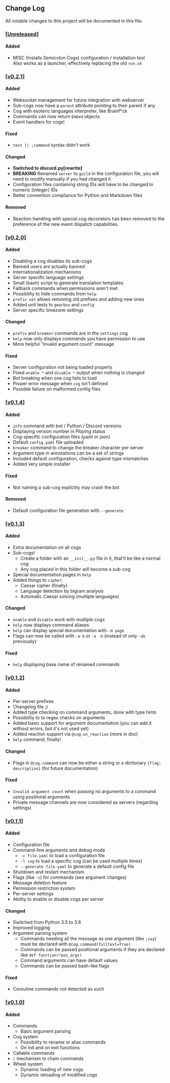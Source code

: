 ## Change Log

All notable changes to this project will be documented in this file.

### [[Unreleased](https://github.com/Zeroji/semicolon/releases/latest)]

#### Added

+ MISC (Installs Semicolon Cogs) configuration / installation tool  
  Also works as a launcher, effectively replacing the old `run.sh`

### [[v0.2.1](https://github.com/Zeroji/semicolon/releases/tag/v0.2.1)]

#### Added

+ Websocket management for future integration with webserver
+ Sub-cogs now have a `parent` attribute pointing to their parent if any
+ Cog with esoteric languages interpreter, like Brainf\*ck
+ Commands can now return `Embed` objects
+ Event handlers for cogs!

#### Fixed

* `text || ;command` syntax didn't work

#### Changed

* **Switched to discord.py\[rewrite\]**
* **BREAKING** Renamed `server` to `guild` in the configuration file,
  you will need to modify manually if you had changed it
* Configuration files containing string IDs will have to be changed
  to numeric (integer) IDs
* Better convention compliance for Python and Markdown files

#### Removed

- Reaction handling with special cog decorators has been removed to the
  preference of the new event dispatch capabilities.

### [[v0.2.0](https://github.com/Zeroji/semicolon/releases/tag/v0.2.0)]

#### Added

+ Disabling a cog disables its sub-cogs
+ Banned users are actually banned
+ Internationalization mechanisms
+ Server specific language settings
+ Small (bash) script to generate translation templates
+ Fallback commands when permissions aren't met
+ Possibility to hide commands from `help`
+ `prefix set` allows removing old prefixes and adding new ones
+ Added unit tests to `gearbox` and `config`
+ Server specific timezone settings

#### Changed

* `prefix` and `breaker` commands are in the `settings` cog
* `help` now only displays commands you have permission to use
* More helpful "Invalid argument count" message

#### Fixed

* Server configuration not being loaded properly
* Fixed `enable *` and `disable *` output when nothing is changed
* Bot breaking when one cog fails to load
* Proper error message when `cog` isn't defined
* Possible failure on malformed config files

### [[v0.1.4](https://github.com/Zeroji/semicolon/releases/tag/v0.1.4)]

#### Added

+ `info` command with bot / Python / Discord versions
+ Displaying version number in *Playing* status
+ Cog-specific configuration files (yaml or json)
+ Default `config.yaml` file uploaded
+ `breaker` command to change the breaker character per server
+ Argument type in annotations can be a set of strings
+ Included default configuration, checks against type mismatches
+ Added very simple installer

#### Fixed

* Not naming a sub-cog explicitly may crash the bot

#### Removed

- Default configuration file generation with `--generate`

### [[v0.1.3](https://github.com/Zeroji/semicolon/releases/tag/v0.1.3)]

#### Added

+ Extra documentation on all cogs
+ Sub-cogs!
  + Create a folder with an `__init__.py` file in it, that'll be like a normal cog
  + Any cog placed in this folder will become a sub-cog
+ Special documentation pages in `help`
+ Added things to `cipher`:
  + Caesar cipher (finally)
  + Language detection by bigram analysis
  + Automatic Caesar solving (multiple languages)

#### Changed

* `enable` and `disable` work with multiple cogs
* `help` now displays command aliases
* `help` can display special documentation with `-d page`
* Flags can now be called with `-a-b` or `-a -b` (instead of only `-ab` previously)

#### Fixed

* `help` displaying base name of renamed commands

### [[v0.1.2](https://github.com/Zeroji/semicolon/releases/tag/v0.1.2)]

#### Added

+ Per-server prefixes
+ Changelog file ;)
+ Added type checking on command arguments, done with type hints
+ Possibility to to regex checks on arguments
+ Added basic support for argument documentation (you can add it without errors,
  but it's not used yet)
+ Added reaction support via `@cog.on_reaction` (more in doc)
+ `help` command, finally!

#### Changed

* Flags in `@cog.command` can now be either a string or a dictionary
  `{flag: description}` (for future documentation)

#### Fixed

* `Invalid argument count` when passing no arguments to a command using
  positional arguments
* Private message channels are now considered as servers (regarding settings)

### [[v0.1.1](https://github.com/Zeroji/semicolon/releases/tag/v0.1.1)]

#### Added

+ Configuration file
+ Command-line arguments and debug mode
  + `-c file.yaml` to load a configuration file
  + `-l cog` to load a specific cog (can be used multiple times)
  + `--generate file.yaml` to generate a default config file
+ Shutdown and restart mechanism
+ Flags (like `-c`) for commands (see argument changes)
+ Message deletion feature
+ Permission restriction system
+ Per-server settings
+ Ability to enable or disable cogs per server

#### Changed

* Switched from Python 3.5 to 3.6
* Improved logging
* Argument parsing system
  * Commands needing all the message as one argument (like `;say`) must be
    declared with `@cog.command(fulltext=True)`
  * Commands can be passed positional arguments if they are declared like
    `def function(*pos_args)`
  * Command arguments can have default values
  * Commands can be passed bash-like flags

#### Fixed

* Coroutine commands not detected as such

### [[v0.1.0](https://github.com/Zeroji/semicolon/releases/tag/v0.1.0)]

#### Added

+ Commands
  + Basic argument parsing
+ Cog system
  + Possibility to rename or alias commands
  + On init and on exit functions
+ Callable commands
+ `|` mechanism to chain commands
+ Wheel system
  + Dynamic loading of new cogs
  + Dynamic reloading of modified cogs
